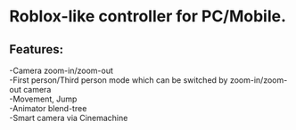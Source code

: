 # Roblox-like controller for PC/Mobile.<br>
## Features:<br>
-Camera zoom-in/zoom-out<br>
-First person/Third person mode which can be switched by zoom-in/zoom-out camera<br>
-Movement, Jump<br>
-Animator blend-tree<br>
-Smart camera via Cinemachine<br>
